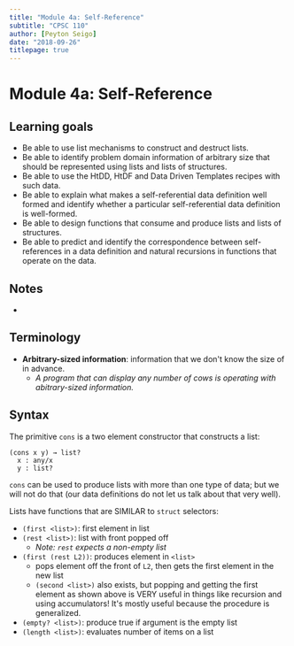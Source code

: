```yaml
---
title: "Module 4a: Self-Reference"
subtitle: "CPSC 110"
author: [Peyton Seigo]
date: "2018-09-26"
titlepage: true
---
```


# Module 4a: Self-Reference

## Learning goals

- Be able to use list mechanisms to construct and destruct lists.
- Be able to identify problem domain information of arbitrary size that should be represented using lists and lists of structures.
- Be able to use the HtDD, HtDF and Data Driven Templates recipes with such data.
- Be able to explain what makes a self-referential data definition well formed and identify whether a particular self-referential data definition is well-formed.
- Be able to design functions that consume and produce lists and lists of structures.
- Be able to predict and identify the correspondence between self-references in a data definition and natural recursions in functions that operate on the data.

## Notes

-

## Terminology

- **Arbitrary-sized information**: information that we don't know the size of in advance.
  - _A program that can display any number of cows is operating with abitrary-sized information._

## Syntax

The primitive `cons` is a two element constructor that constructs a list:

```racket
(cons x y) → list?
  x : any/x
  y : list?
```

`cons` can be used to produce lists with more than one type of data; but we will not do that (our data definitions do not let us talk about that very well).

Lists have functions that are SIMILAR to `struct` selectors:

- `(first <list>)`: first element in list
- `(rest <list>)`: list with front popped off
  - _Note: `rest` expects a non-empty list_
- `(first (rest L2))`: produces element in `<list>`
  - pops element off the front of `L2`, then gets the first element in the new list
  - `(second <list>)` also exists, but popping and getting the first element as shown above is VERY useful in things like recursion and using accumulators! It's mostly useful because the procedure is generalized.
- `(empty? <list>)`: produce true if argument is the empty list
- `(length <list>)`: evaluates number of items on a list
